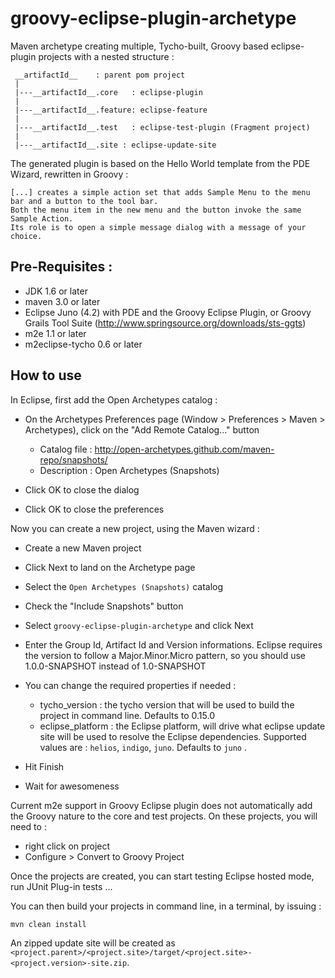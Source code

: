 groovy-eclipse-plugin-archetype
===============================

Maven archetype creating multiple, Tycho-built, Groovy based eclipse-plugin projects with a nested structure :

     __artifactId__    : parent pom project
     |
     |---__artifactId__.core   : eclipse-plugin 
     |
     |---__artifactId__.feature: eclipse-feature 
     |
     |---__artifactId__.test   : eclipse-test-plugin (Fragment project)
     |
     |---__artifactId__.site : eclipse-update-site

The generated plugin is based on the Hello World template from the PDE Wizard, rewritten in Groovy :

    [...] creates a simple action set that adds Sample Menu to the menu bar and a button to the tool bar. 
    Both the menu item in the new menu and the button invoke the same Sample Action. 
    Its role is to open a simple message dialog with a message of your choice.


Pre-Requisites :
-------------------

* JDK 1.6 or later
* maven 3.0 or later
* Eclipse Juno (4.2) with PDE and the Groovy Eclipse Plugin, or Groovy Grails Tool Suite (http://www.springsource.org/downloads/sts-ggts)
* m2e 1.1 or later
* m2eclipse-tycho 0.6 or later

How to use
-------------------

In Eclipse, first add the Open Archetypes catalog :

* On the Archetypes Preferences page (Window > Preferences > Maven > Archetypes), click on the "Add Remote Catalog..." button

    - Catalog file : http://open-archetypes.github.com/maven-repo/snapshots/
    - Description : Open Archetypes (Snapshots)

* Click OK to close the dialog
* Click OK to close the preferences

Now you can create a new project, using the Maven wizard :    

* Create a new Maven project
* Click Next to land on the Archetype page
* Select the `Open Archetypes (Snapshots)` catalog
* Check the "Include Snapshots" button
* Select `groovy-eclipse-plugin-archetype` and click Next
* Enter the Group Id, Artifact Id and Version informations. Eclipse requires the version to follow a Major.Minor.Micro pattern, so you should use 1.0.0-SNAPSHOT instead of 1.0-SNAPSHOT
* You can change the required properties if needed :

    - tycho_version : the tycho version that will be used to build the project in command line. Defaults to 0.15.0
    - eclipse_platform : the Eclipse platform, will drive what eclipse update site will be used to resolve the Eclipse dependencies.
    Supported values are : `helios`, `indigo`, `juno`. Defaults to `juno` .
* Hit Finish
* Wait for awesomeness

Current m2e support in Groovy Eclipse plugin does not automatically add the Groovy nature to the core and test projects.
On these projects, you will need to :

- right click on project
- Configure > Convert to Groovy Project

Once the projects are created, you can start testing Eclipse hosted mode, run JUnit Plug-in tests ...

You can then build your projects in command line, in a terminal, by issuing :

    mvn clean install

An zipped update site will be created as `<project.parent>/<project.site>/target/<project.site>-<project.version>-site.zip`.
